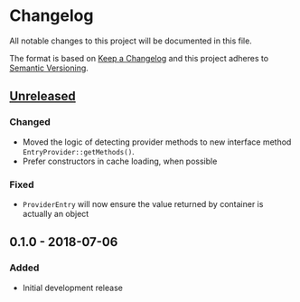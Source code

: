 # Changelog
All notable changes to this project will be documented in this file.

The format is based on [Keep a Changelog](http://keepachangelog.com/en/1.0.0/)
and this project adheres to [Semantic Versioning](http://semver.org/spec/v2.0.0.html).

## [Unreleased]
### Changed
- Moved the logic of detecting provider methods to new interface method `EntryProvider::getMethods()`.
- Prefer constructors in cache loading, when possible

### Fixed
- `ProviderEntry` will now ensure the value returned by container is actually an object

## 0.1.0 - 2018-07-06
### Added
- Initial development release

[Unreleased]: https://github.com/simply-framework/router/compare/v0.1.0...HEAD
